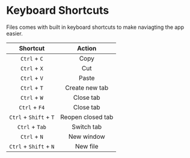 
# Keyboard Shortcuts

Files comes with built in keyboard shortcuts to make naviagting the app easier.

| Shortcut | Action |
| :---: | :---: |
| `Ctrl` + `C` | Copy |
| `Ctrl` + `X` | Cut |
| `Ctrl` + `V` | Paste |
| `Ctrl` + `T` | Create new tab |
| `Ctrl` + `W` | Close tab |
| `Ctrl` + `F4` | Close tab |
| `Ctrl` + `Shift` + `T` | Reopen closed tab |
| `Ctrl` + `Tab` | Switch tab |
| `Ctrl` + `N` | New window |
| `Ctrl` + `Shift` + `N` | New file |
